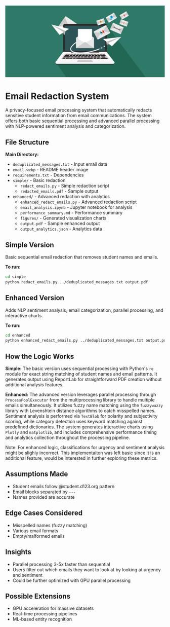 
![Email Redaction System](email.webp)
# Email Redaction System

A privacy-focused email processing system that automatically redacts sensitive student information from email communications. The system offers both basic sequential processing and advanced parallel processing with NLP-powered sentiment analysis and categorization.

## File Structure

**Main Directory:**
- `deduplicated_messages.txt` - Input email data
- `email.webp` - README header image
- `requirements.txt` - Dependencies
- `simple/` - Basic redaction
  - `redact_emails.py` - Simple redaction script
  - `redacted_emails.pdf` - Sample output
- `enhanced/` - Advanced redaction with analytics
  - `enhanced_redact_emails.py` - Advanced redaction script
  - `email_analysis.ipynb` - Jupyter notebook for analysis
  - `performance_summary.md` - Performance summary
  - `figures/` - Generated visualization charts
  - `output.pdf` - Sample enhanced output
  - `output_analytics.json` - Analytics data

## Simple Version

Basic sequential email redaction that removes student names and emails.

**To run:**
```bash
cd simple
python redact_emails.py ../deduplicated_messages.txt output.pdf
```

## Enhanced Version

Adds NLP sentiment analysis, email categorization, parallel processing, and interactive charts.

**To run:**
```bash
cd enhanced  
python enhanced_redact_emails.py ../deduplicated_messages.txt output.pdf
```

## How the Logic Works

**Simple:** The basic version uses sequential processing with Python's `re` module for exact string matching of student names and email patterns. It generates output using ReportLab for straightforward PDF creation without additional analysis features.

**Enhanced:** The advanced version leverages parallel processing through `ProcessPoolExecutor` from the multiprocessing library to handle multiple emails simultaneously. It utilizes fuzzy name matching using the `fuzzywuzzy` library with Levenshtein distance algorithms to catch misspelled names. Sentiment analysis is performed via `TextBlob` for polarity and subjectivity scoring, while category detection uses keyword matching against predefined dictionaries. The system generates interactive charts using `Plotly` and `matplotlib`, and includes comprehensive performance timing and analytics collection throughout the processing pipeline.

Note: For enhanced logic, classifications for urgency and sentiment analysis might be slighly incorrect. This implementaiton was left basic since it is an additional feature, would be interested in further exploring these metrics. 

## Assumptions Made
- Student emails follow @student.d123.org pattern
- Email blocks separated by `---`
- Names provided are accurate

## Edge Cases Considered
- Misspelled names (fuzzy matching)
- Various email formats
- Empty/malformed emails

## Insights
- Parallel processing 3-5x faster than sequential
- Users filter out which emails they want to look at by looking at urgency and sentiment
- Could be further optimized with GPU parallel processing

## Possible Extensions
- GPU acceleration for massive datasets
- Real-time processing pipelines
- ML-based entity recognition